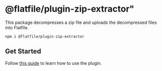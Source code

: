 # @flatfile/plugin-zip-extractor"

This package decompresses a zip file and uploads the decompressed files into Flatfile.

`npm i @flatfile/plugin-zip-extractor`

## Get Started

Follow [this guide](https://flatfile.com/docs/plugins/extractors/zip-extractor) to learn how to use the plugin.